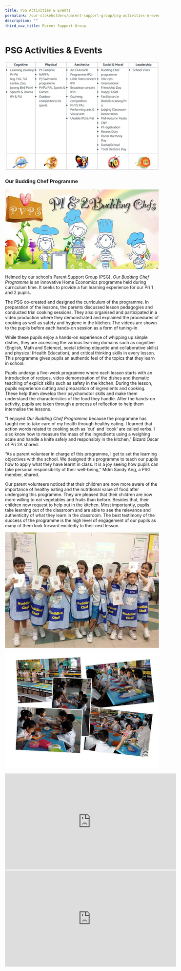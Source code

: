 ```yaml
---
title: PSG Activities & Events
permalink: /our-stakeholders/parent-support-group/psg-activities-n-events/
description: ""
third_nav_title: Parent Support Group
---
```

# **PSG Activities & Events**

![](/images/psg.jpg)

### Our Budding Chef Programme

![](/images/BuddingChefmain.jpg)


Helmed by our school’s Parent Support Group (PSG), _Our Budding Chef Programme_ is an innovative Home Economics programme held during curriculum time. It seeks to provide a fun learning experience for our Pri 1 and 2 pupils.

  

The PSG co-created and designed the curriculum of the programme. In preparation of the lessons, the parents discussed lesson pedagogies and conducted trial cooking sessions. They also organised and participated in a video production where they demonstrated and explained the procedures of cooking as well as safety and hygiene in the kitchen. The videos are shown to the pupils before each hands-on session as a form of tuning-in.

  

While these pupils enjoy a hands-on experience of whipping up simple dishes, they are accessing the various learning domains such as cognitive (English, Math and Science), social (dining etiquette and collaborative skills) and physical (Health Education), and critical thinking skills in every lesson. This programme gives pupils an authentic feel of the topics that they learn in school.

Pupils undergo a five-week programme where each lesson starts with an introduction of recipes, video demonstration of the dishes and thematic teaching of explicit skills such as safety in the kitchen. During the lesson, pupils experience cutting and preparation of ingredients and cooking. These help them develop their psychomotor skills and make them understand the characteristics of the food they handle. After the hands-on activity, pupils are taken through a process of reflection to help them internalise the lessons.

"I enjoyed _Our Budding Chef Programme_ because the programme has taught me to take care of my health through healthy eating. I learned that action words related to cooking such as 'cut' and 'cook' are called verbs. I also know how to measure the mass of the ingredients using a weighing scale and handle a knife safely and responsibly in the kitchen," Bizard Oscar of Pri 2A shared.

“As a parent volunteer in charge of this programme, I get to set the learning objectives with the school. We designed this programme to teach our pupils how to apply what they have learnt in class. It is a joy seeing how pupils can take personal responsibility of their well-being,” Mdm Sandy Ang, a PSG member, shared.


Our parent volunteers noticed that their children are now more aware of the importance of healthy eating and the nutritional value of food after undergoing this programme. They are pleased that their children are now more willing to eat vegetables and fruits than before. Besides that, their children now request to help out in the kitchen. Most importantly, pupils take learning out of the classroom and are able to see the relevance and authenticity of what they learn in the classroom. The best testimony of the success of the programme is the high level of engagement of our pupils as many of them look forward excitedly to their next lesson.

![](/images/BuddingChef_photo.jpg)

![](/images/BuddingChef.jpg)


<iframe width="560" height="315" src="https://www.youtube.com/embed/KfOspdWL8mQ" title="YouTube video player" frameborder="0" allow="accelerometer; autoplay; clipboard-write; encrypted-media; gyroscope; picture-in-picture" allowfullscreen></iframe>

<iframe width="560" height="315" src="https://www.youtube.com/embed/lXV28co4d2A" title="YouTube video player" frameborder="0" allow="accelerometer; autoplay; clipboard-write; encrypted-media; gyroscope; picture-in-picture" allowfullscreen></iframe>